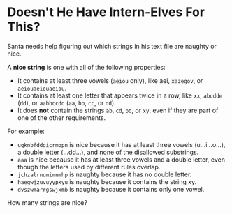 # Doesn't He Have Intern-Elves For This?

Santa needs help figuring out which strings in his text file are naughty or nice.

A **nice string** is one with all of the following properties:
- It contains at least three vowels (`aeiou` only), like aei, `xazegov`, or `aeiouaeiouaeiou`.
- It contains at least one letter that appears twice in a row, like `xx`, `abcdde` (`dd`),  or `aabbccdd` (`aa`, `bb`, `cc`, or `dd`).
- It does **not** contain the strings `ab`, `cd`, `pq`, or `xy`, even if they are part of one of the other requirements.

For example:
- `ugknbfddgicrmopn` is nice because it has at least three vowels (u...i...o...), a double letter (...dd...), and none of the disallowed substrings.
- `aaa` is nice because it has at least three vowels and a double letter, even though the letters used by different rules overlap.
- `jchzalrnumimnmhp` is naughty because it has no double letter.
- `haegwjzuvuyypxyu` is naughty because it contains the string xy.
- `dvszwmarrgswjxmb` is naughty because it contains only one vowel.

How many strings are nice?
